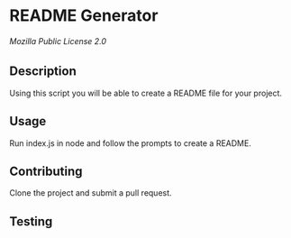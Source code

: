 # README Generator


###### Mozilla Public License 2.0


## Description
Using this script you will be able to create a README file for your project. 


## Usage
Run index.js in node and follow the prompts to create a README.


## Contributing 
Clone the project and submit a pull request.


## Testing



